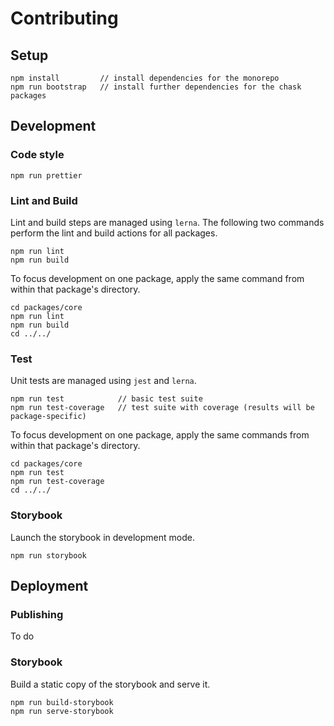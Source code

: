 # Contributing

## Setup

```
npm install         // install dependencies for the monorepo
npm run bootstrap   // install further dependencies for the chask packages
```

## Development

### Code style

```
npm run prettier
```

### Lint and Build

Lint and build steps are managed using `lerna`. The following two commands perform the lint and build actions for all packages.

```
npm run lint
npm run build
```

To focus development on one package, apply the same command from within that package's directory.

```
cd packages/core
npm run lint
npm run build
cd ../../
```

### Test

Unit tests are managed using `jest` and `lerna`.

```
npm run test            // basic test suite
npm run test-coverage   // test suite with coverage (results will be package-specific)
```

To focus development on one package, apply the same commands from within that package's directory.

```
cd packages/core
npm run test
npm run test-coverage
cd ../../
```

### Storybook

Launch the storybook in development mode.

```
npm run storybook
```

## Deployment

### Publishing

To do

### Storybook

Build a static copy of the storybook and serve it.

```
npm run build-storybook
npm run serve-storybook
```
